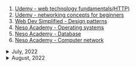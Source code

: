 1. [Udemy - web technology fundamentals(HTTP)](https://www.udemy.com/course/web-technology-fundamentals/)
1. [Udemy - networking concepts for beginners](https://www.udemy.com/course/networking-concepts-for-beginners/learn/lecture/6060530?start=15#overview)
1. [Web Dev Simplified - Design patterns](https://youtube.com/playlist?list=PLZlA0Gpn_vH_CthENcPCM0Dww6a5XYC7f)
1. [Neso Academy - Operating systems](https://youtube.com/playlist?list=PLBlnK6fEyqRiVhbXDGLXDk_OQAeuVcp2O)
1. [Neso Academy - Database](https://www.youtube.com/playlist?list=PLBlnK6fEyqRi_CUQ-FXxgzKQ1dwr_ZJWZ)
1. [Neso Academy - Computer network](https://youtube.com/playlist?list=PLBlnK6fEyqRgMCUAG0XRw78UA8qnv6jEx)

<details>
<summary>July, 2022</summary>

1. [BASH scripting will change your life](https://youtu.be/7qd5sqazD7k)

</details>

<details>
<summary>August, 2022</summary>

1. [Make your WSL or WSL2 terminal awesome - with Windows Terminal, zsh, oh-my-zsh and Powerlevel10k](https://youtu.be/235G6X5EAvM)
1. [Linux Essentials: Curl Fundamentals](https://www.youtube.com/watch?v=Xy7fDxz39FM)
1. [Assembly Language in 100 Seconds](https://youtu.be/4gwYkEK0gOk)
1. [Bash in 100 Seconds](https://youtu.be/I4EWvMFj37g)

</details>
